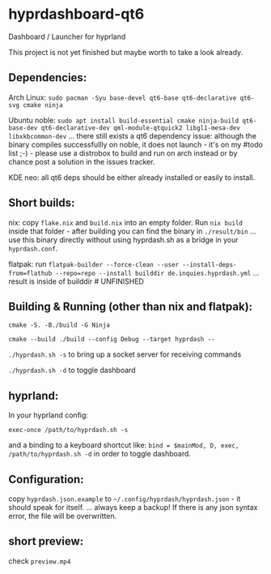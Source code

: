 # hyprdashboard-qt6
Dashboard / Launcher for hyprland

This project is not yet finished but maybe worth to take a look already.

## Dependencies:
Arch Linux: `sudo pacman -Syu base-devel qt6-base qt6-declarative qt6-svg cmake ninja`

Ubuntu noble: `sudo apt install build-essential cmake ninja-build qt6-base-dev qt6-declarative-dev qml-module-qtquick2 libgl1-mesa-dev libxkbcommon-dev`
... there still exists a qt6 dependency issue: although the binary compiles successfullly on noble, it does not launch - it's on my #todo list ;-) - please use a distrobox to build and run on arch instead or by chance post a solution in the issues tracker.

KDE neo: all qt6 deps should be either already installed or easily to install.

## Short builds:

nix: copy `flake.nix` and `build.nix` into an empty folder. Run `nix build` inside that folder - after building you can find the binary in `./result/bin` ... use this binary directly without using hyprdash.sh as a bridge in your `hyprdash.conf`.

flatpak: run `flatpak-builder --force-clean --user --install-deps-from=flathub --repo=repo --install builddir de.inquies.hyprdash.yml` ... result is inside of builddir # UNFINISHED

## Building & Running (other than nix and flatpak):
`cmake -S. -B./build -G Ninja`

`cmake --build ./build --config Debug --target hyprdash --`

`./hyprdash.sh -s` to bring up a socket server for receiving commands

`./hyprdash.sh -d` to toggle dashboard

## hyprland:

In your hyprland config:

`exec-once /path/to/hyprdash.sh -s`

and a binding to a keyboard shortcut like: `bind = $mainMod, D, exec, /path/to/hyprdash.sh -d` in order to toggle dashboard.

 ## Configuration:
 copy `hyprdash.json.example` to `~/.config/hyprdash/hyprdash.json` - it should speak for itself.
... always keep a backup! If there is any json syntax error, the file will be overwritten.

## short preview:
check `preview.mp4`
